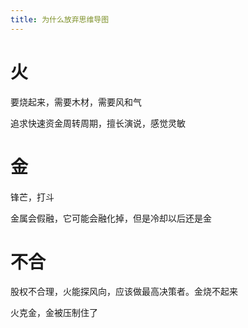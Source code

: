 ```yaml
---
title: 为什么放弃思维导图
---
```


# 火

要烧起来，需要木材，需要风和气

追求快速资金周转周期，擅长演说，感觉灵敏

# 金

锋芒，打斗

金属会假融，它可能会融化掉，但是冷却以后还是金

# 不合

股权不合理，火能探风向，应该做最高决策者。金烧不起来

火克金，金被压制住了

